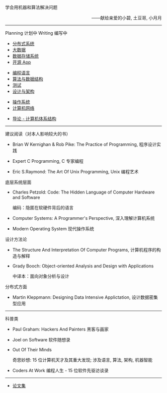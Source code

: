 <div class="alert alert-info">
    <p>学会用机器和算法解决问题</p>
    <p align="right">——献给亲爱的小碧, 土豆哥, 小月月</p>
</div>

- - -

<span class="badge badge-default">Planning 计划中</span> <span class="badge badge-info">Writing 编写中</span> 

<div>
    <ul class="group">
        <li class="group-item"><a class="active" href="cs/distributed_system/intro.html">分布式系统</a></li>
        <li class="group-item"><a class="active" href="cs/big_data/intro.html">大数据</a></li>
        <li class="group-item"><a class="active" href="cs/data_store/intro.html">数据存储系统</a></li>
        <li class="group-item"><a class="active" href="cs/applications/intro.html">开源 App</a></li>
    </ul>
    <ul class="group">
        <li class="group-item"><a class="active" href="cs/language/intro.html">编程语言</a></li>
        <li class="group-item"><a href="cs/algorithm/intro.html">算法与数据结构</a></li>
        <li class="group-item"><a href="cs/testing/intro.html">测试</a></li>
        <li class="group-item"><a class="active" href="cs/design/intro.html">设计与架构</a></li>
    </ul>
    <ul class="group">
        <li class="group-item"><a href="cs/operating_system/intro.html">操作系统</a></li>
        <li class="group-item"><a href="cs/network/intro.html">计算机网络</a></li>
    </ul>
    <ul class="group">
        <li class="group-item">
            <a href="cs/introduction/intro.html">导论 - 计算机体系结构</a>
        </li>
    </ul>
</div>


- - -

建议阅读（对本人影响较大的书）

* Brian W Kernighan & Rob Pike: The Practice of Programming, 程序设计实践

* Expert C Programming, C 专家编程

* Eric S.Raymond: The Art Of Unix Programming, Unix 编程艺术

底层系统层面

* Charles Petzold: Code: The Hidden Language of Computer Hardware and Software 
    
    编码：隐匿在软硬件背后的语言

* Computer Systems: A Programmer's Perspective, 深入理解计算机系统

* Modern Operating System 现代操作系统

设计方法论

* The Structure And Interpretation Of Computer Programs, 计算机程序的构造与解释

* Grady Booch: Object-oriented Analysis and Design with Applications
    
    中译本：面向对象分析与设计

分布式方面

* Martin Kleppmann: Designing Data Intensive Applictation, 设计数据密集型应用

- - -

科普类

* Paul Graham: Hackers And Painters 黑客与画家

* Joel on Software 软件随想录

* Out Of Their Minds

    奇思妙想: 15 位计算机天才及其重大发现; 涉及语言, 算法, 架构, 机器智能

* Coders At Work 编程人生 - 15 位软件先驱访谈录

- - -

* [论文集](https://github.com/jackyfkc/cs_repository/tree/master/papers)
